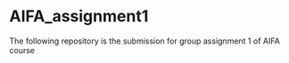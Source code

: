 # AIFA_assignment1
The following repository is the submission for group assignment 1 of AIFA course 
